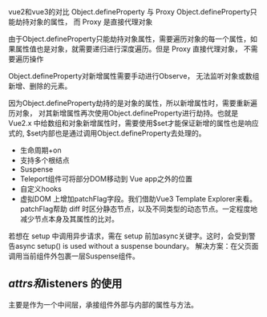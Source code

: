 vue2和vue3的对比
Object.defineProperty 与 Proxy
Object.defineProperty只能劫持对象的属性， 而 Proxy 是直接代理对象

由于Object.defineProperty只能劫持对象属性，需要遍历对象的每一个属性，如果属性值也是对象，就需要递归进行深度遍历。但是 Proxy 直接代理对象， 不需要遍历操作

Object.defineProperty对新增属性需要手动进行Observe， 无法监听对象或数组新增、删除的元素。

因为Object.defineProperty劫持的是对象的属性，所以新增属性时，需要重新遍历对象， 对其新增属性再次使用Object.defineProperty进行劫持。也就是 Vue2.x 中给数组和对象新增属性时，需要使用$set才能保证新增的属性也是响应式的, $set内部也是通过调用Object.defineProperty去处理的。


- 生命周期+on
- 支持多个根结点
- Suspense
- Teleport组件可将部分DOM移动到 Vue app之外的位置
- 自定义hooks
-  虚拟DOM 上增加patchFlag字段。我们借助Vue3 Template Explorer来看。patchFlag帮助 diff 时区分静态节点，以及不同类型的动态节点。一定程度地减少节点本身及其属性的比对。

若想在 setup 中调用异步请求，需在 setup 前加async关键字。这时，会受到警告async setup() is used without a suspense boundary。
解决方案：在父页面调用当前组件外包裹一层Suspense组件。



## $attrs 和$listeners 的使用
主要是作为一个中间层，承接组件外部与内部的属性与方法。
